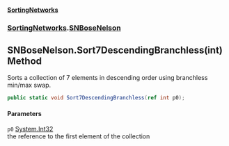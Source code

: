 #### [SortingNetworks](./index.md 'index')
### [SortingNetworks](./SortingNetworks.md 'SortingNetworks').[SNBoseNelson](./SortingNetworks-SNBoseNelson.md 'SortingNetworks.SNBoseNelson')
## SNBoseNelson.Sort7DescendingBranchless(int) Method
Sorts a collection of 7 elements in descending order using branchless min/max swap.  
```csharp
public static void Sort7DescendingBranchless(ref int p0);
```
#### Parameters
<a name='SortingNetworks-SNBoseNelson-Sort7DescendingBranchless(int)-p0'></a>
`p0` [System.Int32](https://docs.microsoft.com/en-us/dotnet/api/System.Int32 'System.Int32')  
the reference to the first element of the collection  
  
